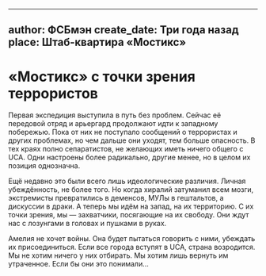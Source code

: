 
---
author: ФСБмэн
create_date: Три года назад
place: Штаб-квартира «Мостикс»
---

# «Мостикс» с точки зрения террористов


Первая экспедиция выступила в путь без проблем. Сейчас её передовой отряд и арьергард продолжают идти к западному побережью. Пока от них не поступало сообщений о террористах и других проблемах, но чем дальше они уходят, тем больше опасность. В тех краях полно сепаратистов, не желающих иметь ничего общего с UCA. Одни настроены более радикально, другие менее, но в целом их позиция однозначна.


Ещё недавно это были всего лишь идеологические различия. Личная убеждённость, не более того. Но когда хиралий затуманил всем мозги, экстремисты превратились в деменсов, МУЛы в гештальтов, а дискуссии в драки. А теперь мы идём на запад, на их территорию. С их точки зрения, мы — захватчики, посягающие на их свободу. Они ждут нас с лозунгами в головах и пушками в руках.


Амелия не хочет войны. Она будет пытаться говорить с ними, убеждать их присоединиться. Если все города вступят в UCA, страна возродится. Мы не хотим ничего у них отбирать. Мы хотим лишь вернуть им утраченное. Если бы они это понимали...





